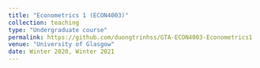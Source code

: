 ```yaml
---
title: "Econometrics 1 (ECON4003)"
collection: teaching
type: "Undergraduate course"
permalink: https://github.com/duongtrinhss/GTA-ECON4003-Econometrics1
venue: "University of Glasgow"
date: Winter 2020, Winter 2021
---
```



